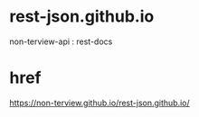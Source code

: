 # rest-json.github.io
non-terview-api : rest-docs


# href
https://non-terview.github.io/rest-json.github.io/
